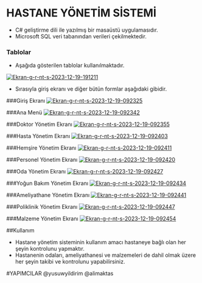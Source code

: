 # HASTANE YÖNETİM SİSTEMİ

- C# geliştirme dili ile yazılmış bir masaüstü uygulamasıdır.
- Microsoft SQL veri tabanından verileri çekilmektedir.




### Tablolar
- Aşağıda gösterilen tablolar kullanılmaktadır.

<a href="https://ibb.co/tYqdwZf"><img src="https://i.ibb.co/VMgK0Hy/Ekran-g-r-nt-s-2023-12-19-191211.png" alt="Ekran-g-r-nt-s-2023-12-19-191211" border="0"></a>

- Sırasıyla giriş ekranı ve diğer bütün formlar aşağıdaki gibidir.

###Giriş Ekranı
<a href="https://ibb.co/d22g94L"><img src="https://i.ibb.co/588FDhn/Ekran-g-r-nt-s-2023-12-19-092325.png" alt="Ekran-g-r-nt-s-2023-12-19-092325" border="0"></a>


###Ana Menü
<a href="https://ibb.co/hdd003B"><img src="https://i.ibb.co/WzzCCmk/Ekran-g-r-nt-s-2023-12-19-092342.png" alt="Ekran-g-r-nt-s-2023-12-19-092342" border="0"></a>


###Doktor Yönetim Ekranı
<a href="https://ibb.co/8rMc8nB"><img src="https://i.ibb.co/7nv4yxz/Ekran-g-r-nt-s-2023-12-19-092355.png" alt="Ekran-g-r-nt-s-2023-12-19-092355" border="0"></a>


###Hasta Yönetim Ekranı
<a href="https://ibb.co/ZBYBJ04"><img src="https://i.ibb.co/sK6KPZx/Ekran-g-r-nt-s-2023-12-19-092403.png" alt="Ekran-g-r-nt-s-2023-12-19-092403" border="0"></a>


###Hemşire Yönetim Ekranı
<a href="https://ibb.co/cYrKGDy"><img src="https://i.ibb.co/5KRXNB1/Ekran-g-r-nt-s-2023-12-19-092411.png" alt="Ekran-g-r-nt-s-2023-12-19-092411" border="0"></a>


###Personel Yönetim Ekranı
<a href="https://ibb.co/ggP6JDn"><img src="https://i.ibb.co/F70nzBP/Ekran-g-r-nt-s-2023-12-19-092420.png" alt="Ekran-g-r-nt-s-2023-12-19-092420" border="0"></a>


###Oda Yönetim Ekranı
<a href="https://imgbb.com/"><img src="https://i.ibb.co/163hp6k/Ekran-g-r-nt-s-2023-12-19-092427.png" alt="Ekran-g-r-nt-s-2023-12-19-092427" border="0"></a>


###Yoğun Bakım Yönetim Ekranı
<a href="https://imgbb.com/"><img src="https://i.ibb.co/Y3gX4mR/Ekran-g-r-nt-s-2023-12-19-092434.png" alt="Ekran-g-r-nt-s-2023-12-19-092434" border="0"></a>


###Ameliyathane Yönetim Ekranı
<a href="https://imgbb.com/"><img src="https://i.ibb.co/Tbp7dqy/Ekran-g-r-nt-s-2023-12-19-092441.png" alt="Ekran-g-r-nt-s-2023-12-19-092441" border="0"></a>


###Poliklinik Yönetim Ekranı
<a href="https://imgbb.com/"><img src="https://i.ibb.co/X2N9Hc2/Ekran-g-r-nt-s-2023-12-19-092447.png" alt="Ekran-g-r-nt-s-2023-12-19-092447" border="0"></a>


###Malzeme Yönetim Ekranı
<a href="https://imgbb.com/"><img src="https://i.ibb.co/jT0Csjw/Ekran-g-r-nt-s-2023-12-19-092454.png" alt="Ekran-g-r-nt-s-2023-12-19-092454" border="0"></a>



##Kullanım

- Hastane yönetim sisteminin kullanım amacı hastaneye bağlı olan her şeyin kontrolunu yapmaktır.
- Hastanenin odaları, ameliyathanesi ve malzemeleri de dahil olmak üzere her şeyin takibi ve kontrolunu yapabilirsiniz.


#YAPIMCILAR
@yusuwyildirim
@alimaktas
